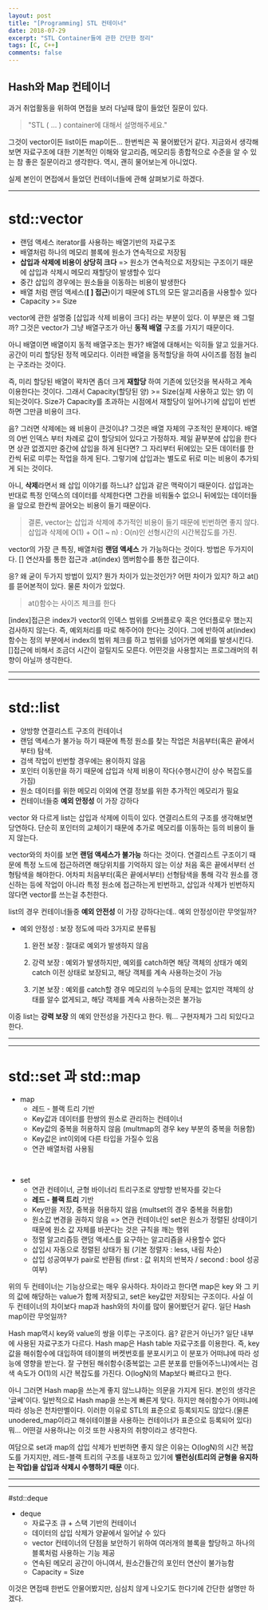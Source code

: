 ```yaml
---
layout: post
title: "[Programming] STL 컨테이너"
date: 2018-07-29
excerpt: "STL Container들에 관한 간단한 정리"
tags: [C, C++]
comments: false
---
```


## Hash와 Map 컨테이너

과거 취업활동을 위하여 면접을 보러 다닐때 많이 들었던 질문이 있다.
> "STL ( ... ) container에 대해서 설명해주세요."

그것이 vector이든 list이든 map이든... 한번씩은 꼭 물어봤던거 같다. 지금와서 생각해보면
자료구조에 대한 기본적인 이해와 알고리즘, 메모리등 종합적으로 수준을 알 수 있는 참 좋은
질문이라고 생각한다. 역시, 괜히 물어보는게 아니었다.

실제 본인이 면접에서 들었던 컨테이너들에 관해 살펴보기로 하겠다.

---
# std::vector
  * 랜덤 액세스 iterator를 사용하는 배열기반의 자료구조
  * 배열처럼 하나의 메모리 블록에 원소가 연속적으로 저장됨
  * **삽입과 삭제에 비용이 상당히 크다**
  => 원소가 연속적으로 저장되는 구조이기 때문에 삽입과 삭제시 메모리 재할당이 발생할수 있다
  * 중간 삽입의 경우에는 원소들을 이동하는 비용이 발생한다
  * 배열 처럼 랜덤 액세스(**[ ] 접근**)이기 때문에 STL의 모든 알고리즘을 사용할수 있다
  * Capacity >= Size

vector에 관한 설명중 [삽입과 삭제 비용이 크다] 라는 부분이 있다. 이 부분은 왜 그럴까?
그것은 vector가 그냥 배열구조가 아닌 **동적 배열** 구조를 가지기 때문이다.

아니 배열이면 배열이지 동적 배열구조는 뭔가? 배열에 대해서는 익히들 알고 있을거다.
공간이 미리 할당된 정적 메모리다. 이러한 배열을 동적할당을 하여 사이즈를 점점 늘리는 구조라는
것이다.

 즉, 미리 할당된 배열이 꽉차면 좀더 크게 **재할당** 하여 기존에 있던것을 복사하고
계속 이용한다는 것이다. 그래서 Capacity(할당된 양) >= Size(실제 사용하고 있는 양) 이 되는것이다.
Size가 Capacity를 초과하는 시점에서 재할당이 일어나기에 삽입이 빈번하면 그만큼 비용이 크다.

음? 그러면 삭제에는 왜 비용이 큰것이냐? 그것은 배열 자체의 구조적인 문제이다. 배열의 0번 인덱스
부터 차례로 값이 할당되어 있다고 가정하자. 제일 끝부분에 삽입을 한다면 상관 없겠지만 중간에
삽입을 하게 된다면? 그 자리부터 뒤에있는 모든 데이터를 한칸씩 뒤로 미루는 작업을 하게 된다.
그렇기에 삽입과는 별도로 뒤로 미는 비용이 추가되게 되는 것이다.

아니, **삭제**라면서 왜 삽입 이야기를 하느냐? 삽입과 같은 맥락이기 때문이다. 삽입과는 반대로
특정 인덱스의 데이터를 삭제한다면 그칸을 비워둘수 없으니 뒤에있는 데이터들을 앞으로 한칸씩
끌어오는 비용이 들기 때문이다.
 > 결론, vector는 삽입과 삭제에 추가적인 비용이 들기 때문에 빈번하면 좋지 않다.
 삽입과 삭제에 O(1) + O(1 ~ n) : O(n)인 선형시간의 시간복잡도를 가진.

vector의 가장 큰 특징, 배열처럼 **랜덤 액세스** 가 가능하다는 것이다. 방법은 두가지이다.
[] 연산자를 통한 접근과 .at(index) 멤버함수를 통한 접근이다.

응? 왜 굳이 두가지 방법이 있지? 뭔가 차이가 있는것인가?
어떤 차이가 있지? 하고 at()를 뜯어본적이 있다. 물론 차이가 있었다.
> at()함수는 사이즈 체크를 한다

[index]접근은 index가 vector의 인덱스 범위를 오버플로우 혹은 언더플로우 했는지 검사하지 않는다.
즉, 예외처리를 따로 해주어야 한다는 것이다.
그에 반하여 at(index)함수는 정의 부분에서 index의 범위 체크를 하고 범위를 넘어가면 예외를
발생시킨다. []접근에 비해서 조금더 시간이 걸릴지도 모른다.
어떤것을 사용할지는 프로그래머의 취향이 아닐까 생각한다.  

---



---


# std::list
  * 양방향 연결리스트 구조의 컨테이너
  * 랜덤 액세스가 불가능 하기 때문에 특정 원소를 찾는 작업은 처음부터(혹은 끝에서 부터) 탐색.
  * 검색 작업이 빈번할 경우에는 용이하지 않음
  * 포인터 이동만을 하기 때문에 삽입과 삭제 비용이 작다(수행시간이 상수 복잡도를 가짐)
  * 원소 데이터를 위한 메모리 이외에 연결 정보를 위한 추가적인 메모리가 필요
  * 컨테이너들중 **예외 안정성** 이 가장 강하다

vector 와 다르게 list는 삽입과 삭제에 이득이 있다. 연결리스트의 구조를 생각해보면 당연하다.
단순히 포인터의 교체이기 때문에 추가로 메모리를 이동하는 등의 비용이 들지 않는다.

vector와의 차이를 보면 **랜덤 액세스가 불가능** 하다는 것이다. 연결리스트 구조이기 때문에
특정 노드에 접근하려면 해당위치를 기억하지 않는 이상 처음 혹은 끝에서부터 선형탐색을 해야한다.
어차피 처음부터(혹은 끝에서부터) 선형탐색을 통해 각각 원소를 갱신하는 등에 작업이 아니라
특정 원소에 접근하는게 빈번하고, 삽입과 삭제가 빈번하지 않다면 vector를 쓰는걸 추천한다.

list의 경우 컨테이너들중 **예외 안전성** 이 가장 강하다는데.. 예외 안정성이란 무엇일까?
* 예외 안정성 : 보장 정도에 따라 3가지로 분류됨
  1) 완전 보장 : 절대로 예외가 발생하지 않음
  2) 강력 보장 : 예외가 발생하지만, 예외를 catch하면 해당 객체의 상태가
            예외 catch 이전 상태로 보장되고, 해당 객체를 계속 사용하는것이 가능

  3) 기본 보장 : 예외를 catch할 경우 메모리의 누수등의 문제는 없지만 객체의
            상태를 알수 없게되고, 해당 객체를 계속 사용하는것은 불가능

이중 list는 **강력 보장** 의 예외 안전성을 가진다고 한다. 뭐... 구현자체가 그리 되있다고 한다.

---



---
# std::set 과 std::map

- map
  * 레드 - 블랙 트리 기반
  * Key값과 데이터를 한쌍의 원소로 관리하는 컨테이너
  * Key값의 중복을 허용하지 않음 (multmap의 경우 key 부분의 중복을 허용함)
  * Key값은 int이외에 다른 타입을 가질수 있음
  * 연관 배열처럼 사용됨

</br>

- set
  * 연관 컨테이너, 균형 바이너리 트리구조로 양방향 반복자를 갖는다
  * **레드 - 블랙 트리** 기반
  * Key만을 저장, 중복을 허용하지 않음 (multset의 경우 중복을 허용함)
  * 원소값 변경을 권하지 않음
  => 연관 컨테이너인 set은 원소가 정렬된 상태이기 때문에 원소 값 자체를 바꾼다는 것은 규칙을 깨는 행위
  * 정렬 알고리즘등 랜덤 액세스를 요구하는 알고리즘을 사용할수 없다
  * 삽입시 자동으로 정렬된 상태가 됨 (기본 정렬자 : less, 내림 차순)
  * 삽입 성공여부가 pair로 반환됨 (first : 값 위치의 반복자 / second : bool 성공여부)

위의 두 컨테이너는 기능상으로는 매우 유사하다. 차이라고 한다면 map은 key 와 그 키의 값에
해당하는 value가 함께 저장되고, set은 key값만 저장되는 구조이다. 사실 이 두 컨테이너의 차이보다
map과 hash와의 차이를 많이 물어봤던거 같다. 일단 Hash map이란 무엇일까?

Hash map역시 key와 value의 쌍을 이루는 구조이다. 음? 같은거 아닌가?
일단 내부에 사용된 자료구조가 다르다. Hash map은 Hash table 자료구조를 이용한다.
즉, key값을 해쉬함수에 대입하여 테이블의 버켓번호를 분포시키고 이 분포가 어떠냐에 따라 성능에
영향을 받는다. 잘 구현된 해쉬함수(중복없는 고른 분포를 만들어주느냐)에서는 검색 속도가 O(1)의
시간 복잡도를 가진다. O(logN)의 Map보다 빠르다고 한다.

아니 그러면 Hash map을 쓰는게 좋지 않느냐하는 의문을 가지게 된다. 본인의 생각은 '글쎄'이다.
일반적으로 Hash map을 쓰는게 빠른게 맞다. 하지만 해쉬함수가 어떠냐에 따라 성능은 천차만별이다. 이러한 이유로 STL의 표준으로 등록되지도 않았다.(물론 unodered_map이라고 해쉬테이블을 사용하는 컨테이너가 표준으로 등록되어 있다) 뭐... 어떤걸 사용하냐는 이것 또한 사용자의 취향이라고 생각한다.

여담으로 set과 map의 삽입 삭제가 빈번하면 좋지 않은 이유는 O(logN)의 시간 복잡도를 가지지만,
레드-블랙 트리의 구조를 내포하고 있기에 **밸런싱(트리의 균형을 유지하는 작업)을 삽입과 삭제시
수행하기 때문** 이다.

  ---



  ---

#std::deque

- deque
    * 자료구조 큐 + 스택 기반의 컨테이너
    * 데이터의 삽입 삭제가 양끝에서 일어날 수 있다
    * vector 컨테이너의 단점을 보안하기 위하여 여러개의 블록을 할당하고
      하나의 블록처럼 사용하는 기능 제공
    * 연속된 메모리 공간이 아니여서, 원소간들간의 포인터 연산이 불가능함
    * Capacity = Size


이것은 면접때 한번도 안물어봤지만, 심심치 않게 나오기도 한다기에 간단한 설명만 하겠다.


